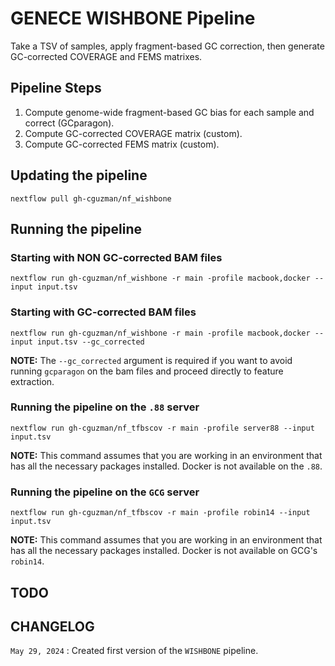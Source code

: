# GENECE WISHBONE Pipeline

Take a TSV of samples, apply fragment-based GC correction, then generate GC-corrected COVERAGE and FEMS matrixes.

## Pipeline Steps

1. Compute genome-wide fragment-based GC bias for each sample and correct (GCparagon).
2. Compute GC-corrected COVERAGE matrix (custom).
3. Compute GC-corrected FEMS matrix (custom).

## Updating the pipeline
```
nextflow pull gh-cguzman/nf_wishbone
```

## Running the pipeline

### Starting with **NON** GC-corrected BAM files
```
nextflow run gh-cguzman/nf_wishbone -r main -profile macbook,docker --input input.tsv
```

### Starting with GC-corrected BAM files
```
nextflow run gh-cguzman/nf_wishbone -r main -profile macbook,docker --input input.tsv --gc_corrected
```

**NOTE:** The `--gc_corrected` argument is required if you want to avoid running `gcparagon` on the bam files and proceed directly to feature extraction.

### Running the pipeline on the `.88` server
```
nextflow run gh-cguzman/nf_tfbscov -r main -profile server88 --input input.tsv
```

**NOTE:** This command assumes that you are working in an environment that has all the necessary packages installed. Docker is not available on the `.88`.

### Running the pipeline on the `GCG` server
```
nextflow run gh-cguzman/nf_tfbscov -r main -profile robin14 --input input.tsv
```

**NOTE:** This command assumes that you are working in an environment that has all the necessary packages installed. Docker is not available on GCG's `robin14`.

## TODO

## CHANGELOG

`May 29, 2024` : Created first version of the `WISHBONE` pipeline.